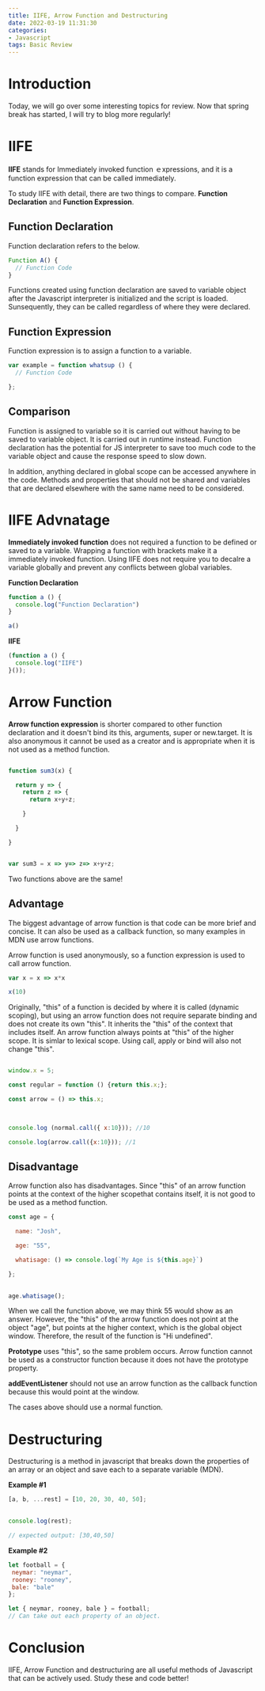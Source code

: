 ```yaml
---
title: IIFE, Arrow Function and Destructuring
date: 2022-03-19 11:31:30
categories:
- Javascript
tags: Basic Review
---
```


# Introduction
Today, we will go over some interesting topics for review. 
Now that spring break has started, I will try to blog more regularly!

# IIFE
**IIFE** stands for Immediately invoked function ｅxpressions, and it is a function expression that can be called immediately.

To study IIFE with detail, there are two things to compare. 
**Function Declaration** and **Function Expression**.

## Function Declaration

Function declaration refers to the below. 

```js
Function A() {
  // Function Code
}
```
Functions created using function declaration are saved to variable object after the 
Javascript interpreter is initialized and the script is loaded. Sunsequently, they can be called
regardless of where they were declared. 

## Function Expression

Function expression is to assign a function to a variable. 

```js
var example = function whatsup () {
  // Function Code

};
```

## Comparison

Function is assigned to variable so it is carried out without having to be saved to variable object. 
It is carried out in runtime instead. Function declaration has the potential for JS interpreter 
to save too much code to the variable object and cause the response speed to slow down. 

In addition, anything declared in global scope can be accessed anywhere in the code. 
Methods and properties that should not be shared and variables that are declared elsewhere with the same name
need to be considered. 


# IIFE Advnatage

**Immediately invoked function** does not required a function to be defined or saved to a variable. 
Wrapping a function with brackets make it a immediately invoked function. 
Using IIFE does not require you to decalre a variable globally and prevent any conflicts between global variables. 


**Function Declaration**
```js
function a () {
  console.log("Function Declaration")
}

a()
```

**IIFE**
```js
(function a () {
  console.log("IIFE")
}());
```

# Arrow Function

**Arrow function expression** is shorter compared to other function declaration and it doesn't bind its
this, arguments, super or new.target. It is also anonymous it cannot be used as a creator and is appropriate
when it is not used as a method function. 

```js

function sum3(x) {

  return y => {
    return z => {
      return x+y+z;

    }

  }

}


var sum3 = x => y=> z=> x+y+z;
```

Two functions above are the same!
 

## Advantage

The biggest advantage of arrow function is that code can be more brief and concise. 
It can also be used as a callback function, so many examples in MDN use arrow functions.

Arrow function is used anonymously, so a function expression is used to call arrow function. 

```js
var x = x => x*x

x(10) 
```
 
Originally, "this" of a function is decided by where it is called (dynamic scoping), but using an arrow function does not require separate binding and does not create its own "this". It inherits the "this" of the context that includes itself. An arrow function always points at "this" of the higher scope. It is simlar to lexical scope. Using call, apply or bind will also not change "this". 


```js 

window.x = 5;

const regular = function () {return this.x;};

const arrow = () => this.x;

 

console.log (normal.call({ x:10})); //10

console.log(arrow.call({x:10})); //1

``` 
## Disadvantage

Arrow function also has disadvantages. 
Since "this" of an arrow function points at the context of the higher scopethat contains itself, 
it is not good to be used as a method function. 


```js
const age = {

  name: "Josh",

  age: "55",

  whatisage: () => console.log(`My Age is ${this.age}`)

};
 

age.whatisage();
```
 
When we call the function above, we may think 55 would show as an answer. 
However, the "this" of the arrow function does not point at the object "age",
but points at the higher context, which is the global object window. 
Therefore, the result of the function is "Hi undefined". 



**Prototype** uses "this", so the same problem occurs.
Arrow function cannot be used as a constructor function because it does not have the prototype property. 

**addEventListener** should not use an arrow function as the callback function because this would point at the window. 

The cases above should use a normal function. 

 
# Destructuring
Destructuring is a method in javascript that breaks down the properties of an array or an object and save each to a separate variable (MDN). 
 
**Example #1** 
```js
[a, b, ...rest] = [10, 20, 30, 40, 50];

 
console.log(rest);

// expected output: [30,40,50]
```

**Example #2**
```js
let football = {
 neymar: "neymar",
 rooney: "rooney",
 bale: "bale" 
};

let { neymar, rooney, bale } = football;
// Can take out each property of an object. 
```

# Conclusion 
IIFE, Arrow Function and destructuring are all useful methods of Javascript that can be actively used. Study these and code better!